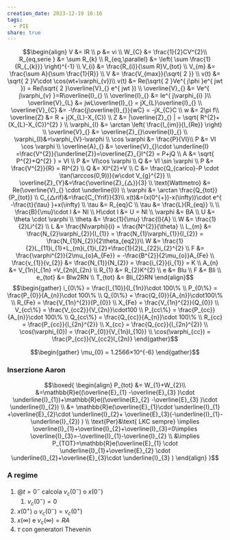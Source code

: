 ```yaml
---
creation_date: 2023-12-19 16:16
tags:
  - PIE
share: true
---
```


$$\begin{align}
V &= IR \\
p &= vi  \\
W_{C} &= \frac{1}{2}CV^{2}\\
R_{eq,serie } &= \sum R_{k} \\
R_{eq,\parallel} &= \left( \sum \frac{1}{R_{_{k}}} \right)^{-1} \\
V_{i} &= \frac{R_{i}}{\sum R}V_{tot} \\
V_{m} &= \frac{\sum A}{\sum \frac{1}{R}} \\
V &= \frac{V_{max}}{\sqrt{ 2 }}  \\
v(t) &= \sqrt{ 2 }V\cdot \cos(wt+\varphi_{v})\\
v(t) &= Re(\sqrt{ 2 }Ve^{ j\phi }e^{ jwt }) = Re(\sqrt{ 2 }\overline{V}_{} e^{ jwt }) \\
\overline{V}_{} &= Ve^{ j\varphi_{v} }=R\overline{I}_{}   \\
\overline{I}_{} &= Ie^{ j\varphi_{i} }\\
\overline{V}_{L} &= jwL\overline{I}_{} = jX_{L}\overline{I}_{}  \\
\overline{V}_{C} &= -\frac{j\overline{I}_{}}{wC} = -jX_{C}C      \\
w &= 2\pi f\\
\overline{Z} &= R + j(X_{L}-X_{C}) \\
Z &= |\overline{Z}_{} | = \sqrt{ R^{2}+(X_{L}-X_{C})^{2} } \\
\varphi_{I} &= \arctan \left( \frac{I_{im}}{I_{Re}} \right) \\
\overline{V}_{} &= \overline{Z}_{}\overline{I}_{}    \\
\varphi_{I}&=\varphi_{V}-\varphi  \\
\cos \varphi &= \frac{P}{VI}\\
P &= VI \cos \varphi \\
\overline{A}_{} &= \overline{V}_{}\cdot \underline{I} =\frac{V^{2}}{\underline{Z}}=\overline{Z}_{}I^{2} = P+jQ \\
A &= \sqrt{ P^{2}+Q^{2} } = VI  \\
P &= VI\cos \varphi \\
Q &= VI \sin \varphi \\
P &= \frac{V^{2}}{R} = RI^{2} \\
Q &= XI^{2}+V \\
C &= \frac{Q_{carico}-P \cdot \tan(\arccos(0,9))}{w\cdot V_{g}^{2}} \\
\overline{Z}_{Y}&=\frac{\overline{Z}_{△}}{3}  \\
\text{Wattmetro} &= Re(\overline{V}_{} \cdot  \underline{I}) \\
\varphi &= \arctan \frac{Q_{tot}}{P_{tot}} \\
C_{△rif}&=\frac{C_{Yrif}}{3}\\
x(t)&=(x(0^{+})-x(\infty))\cdot e^{ -\frac{t}{\tau} }+x(\infty) \\
\tau &= R_{eq}C \\
\tau &= \frac{L}{R_{eq}} \\
 \\
\frac{B}{\mu}\cdot l &= NI \\
H\cdot l &= U = NI \\
\varphi &= BA \\
U &= \theta \cdot \varphi \\
\theta &= \frac{1}{\mu} \frac{l}{A} \\
W &= \frac{1}{2}Li^{2} \\
L &= \frac{N\varphi}{i} = \frac{N^{2}}{\theta} \\
L_{m} &= \frac{N_{2}\varphi_{2}}{I_{1}} = \frac{N_{1}\varphi_{1}}{I_{2}} = \frac{N_{1}N_{2}}{2\theta_{eq2}}\\
W &= \frac{1}{2}L_{11}i_{1}+L_{m}i_{1}i_{2}+\frac{1}{2}L_{22}i_{2}^{2}  \\
F &= \frac{\varphi^{2}}{2\mu_{o}A_{Fe}} = -\frac{B^{2}}{2\mu_{o}}A_{Fe} \\
\frac{v_{1}}{v_{2}} &= \frac{N_{1}}{N_{2}} = \frac{i_{2}}{i_{1}} = K \\
A_{n} &= V_{1n}I_{1n} =V_{2n}I_{2n} \\
R_{1} &= R_{2}K^{2} \\
e &= Blu \\
F &= Bli \\
e_{tot} &= Blw2RN \\
T_{tot} &= Bli_{2}RN
\end{align}$$
$$\begin{gather}
i_{0\%} = \frac{I_{10}}{I_{1n}}\cdot 100\% \\
P_{0\%} = \frac{P_{0}}{A_{n}}\cdot 100\% \\
Q_{0\%} = \frac{Q_{0}}{A_{n}}\cdot100\% \\
R_{Fe} = \frac{V_{1n}^{2}}{P_{0}} \\
X_{Fe} = \frac{V_{1n}^{2}}{Q_{0}} \\
V_{cc\%} = \frac{V_{cc2}}{V_{2n}}\cdot100 \\
P_{cc\%} = \frac{P_{cc}}{A_{n}}\cdot 100\% \\
Q_{cc\%} = \frac{Q_{cc}}{A_{n}}\cdot 100\% \\
R_{cc} = \frac{P_{cc}}{I_{2n}^{2}} \\
X_{cc} = \frac{Q_{cc}}{I_{2n}^{2}} \\
\cos(\varphi_{0}) = \frac{P_{0}}{V_{1n}I_{10}} \\
\cos(\varphi_{cc}) = \frac{P_{cc}}{V_{cc2}I_{2n}}
\end{gather}$$

$$\begin{gather}
\mu_{0} = 1.2566×10^{-6}
\end{gather}$$

### Inserzione Aaron

$$\boxed{ \begin{align} 
P_{tot} &= W_{1}+W_{2}\\
&=\mathbb{R}e((\overline{E}_{1} -\overline{E}_{3} )\cdot  \underline{I}_{1})+\mathbb{R}e((\overline{E}_{2} -\overline{E}_{3} )\cdot  \underline{I}_{2}) \\
&= \mathbb{R}e(\overline{E}_{1}\cdot  \underline{I}_{1} +\overline{E}_{2}\cdot  \underline{I}_{2}+ \overline{E}_{3}(-\underline{I}_{1}-\underline{I}_{2})  ) \\
\text{Per}&\text{ LKC sempre} \implies  \overline{I}_{1}+\overline{I}_{2}+\overline{I}_{3}=0\implies \overline{I}_{3}=-\overline{I}_{1}-\overline{I}_{2} \\
&\implies P_{TOT}=\mathbb{R}e(\overline{E}_{1} \cdot  \underline{I}_{1}+\overline{E}_{2} \cdot  \underline{I}_{2}+\overline{E}_{3}\cdot  \underline{I}_{3} )      
\end{align} }$$

### A regime

1. @$t=0^{-}$ calcola $v_{c}(0^{-})$ o $x(0^{-})$
	1. $v_{c}(0^{-})=0$
2. $x(0^{+})$ o $v_{c}(0^{-})=v_{c}(0^{+})$
3. $x(\infty)$ e $v_{c}(\infty)=RA$
4. $\tau$ con generatori Thevenin
